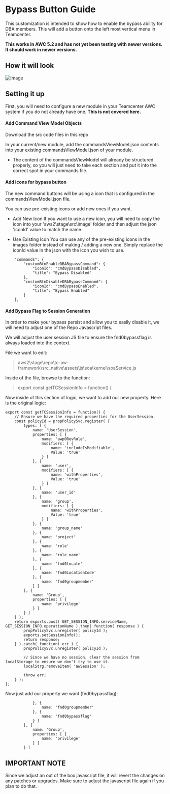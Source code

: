 # Bypass Button Guide
This customization is intended to show how to enable the bypass ability for DBA members. This will add a button onto the left most vertical menu in Teamcenter.


**This works in AWC 5.2 and has not yet been testing with newer versions. It should work in newer versions.**

## How it will look
![image](https://user-images.githubusercontent.com/12979360/150428823-3d1098ba-759a-488f-8f29-9004ad0b91d6.png)


## Setting it up
First, you will need to configure a new module in your Teamcenter AWC system if you do not already have one. **This is not covered here.**

#### Add Command View Model Objects
Download the src code files in this repo

In your current/new module, add the commandsViewModel.json contents into your existing commandsViewModel.json of your module.

 - The content of the commandsViewModel will already be structured properly, so you will just need to take each section and put it into the correct spot in your commands file.

#### Add icons for bypass button
The new command buttons will be using a icon that is configured in the commandsViewModel.json file.

You can use pre-existing icons or add new ones if you want.

 - Add New Icon
If you want to use a new icon, you will need to copy the icon into your 'aws2\stage\src\image' folder and then adjust the json 'iconId' value to match the name.

 - Use Existing Icon
You can use any of the pre-existing icons in the images folder instead of making / adding a new one. Simply replace the iconId value in the json with the icon you wish to use.

```
    "commands": {
        "customBtnEnableDBABypassCommand": {
            "iconId": "cmdBypassDisabled",
            "title": "Bypass Disabled"
        },
        "customBtnDisableDBABypassCommand": {
            "iconId": "cmdBypassEnabled",
            "title": "Bypass Enabled"
        }
    },
```

#### Add Bypass Flag to Session Generation
In order to make your bypass persist and allow you to easily disable it, we will need to adjust one of the Repo Javascript files.

We will adjust the user session JS file to ensure the fnd0bypassflag is always loaded into the context.

File we want to edit:
> aws2\stage\repo\tc-aw-framework\src_native\assets\js\soa\kernel\soaService.js

Inside of the file, browse to the function:
> export const getTCSessionInfo = function() {

Now inside of this section of logic, we want to add our new property. Here is the original logic:
```
export const getTCSessionInfo = function() {
    // Ensure we have the required properties for the UserSession.
    const policyId = propPolicySvc.register( {
        types: [ {
            name: 'UserSession',
            properties: [ {
                name: 'awp0RevRule',
                modifiers: [ {
                    name: 'includeIsModifiable',
                    Value: 'true'
                } ]
            }, {
                name: 'user',
                modifiers: [ {
                    name: 'withProperties',
                    Value: 'true'
                } ]
            }, {
                name: 'user_id'
            }, {
                name: 'group',
                modifiers: [ {
                    name: 'withProperties',
                    Value: 'true'
                } ]
            }, {
                name: 'group_name'
            }, {
                name: 'project'
            }, {
                name: 'role'
            }, {
                name: 'role_name'
            }, {
                name: 'fnd0locale'
            }, {
                name: 'fnd0LocationCode'
            }, {
                name: 'fnd0groupmember'
            } ]
        }, {
            name: 'Group',
            properties: [ {
                name: 'privilege'
            } ]
        } ]
    } );
    return exports.post( GET_SESSION_INFO.serviceName, GET_SESSION_INFO.operationName ).then( function( response ) {
        propPolicySvc.unregister( policyId );
        exports.setSessionInfo();
        return response;
    } ).catch( function( err ) {
        propPolicySvc.unregister( policyId );

        // Since we have no session, clear the session from localStorage to ensure we don't try to use it.
        localStrg.removeItem( 'awSession' );

        throw err;
    } );
};
```

Now just add our property we want (fnd0bypassflag):
```
            }, {
                name: 'fnd0groupmember'
            }, {
                name: 'fnd0bypassflag'
            } ]
        }, {
            name: 'Group',
            properties: [ {
                name: 'privilege'
            } ]
        } ]
```

## IMPORTANT NOTE
Since we adjust an out of the box javascript file, it will revert the changes on any patches or upgrades. Make sure to adjust the javascript file again if you plan to do that.
